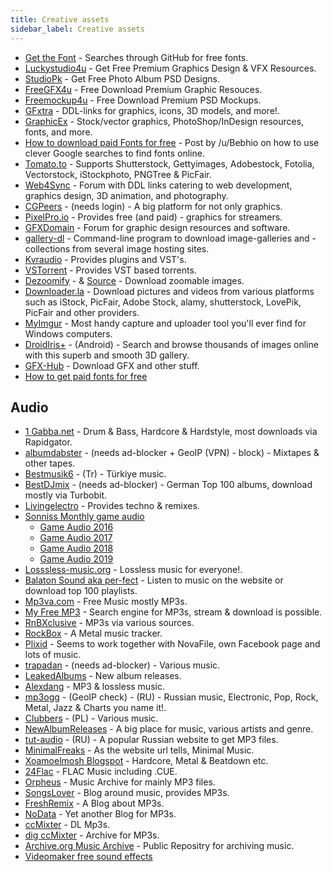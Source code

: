 ```yaml
---
title: Creative assets
sidebar_label: Creative assets
---
```


- [Get the Font](https://www.getthefont.com/) - Searches through GitHub for free fonts.
- [Luckystudio4u](https://www.Luckystudio4u.com/) - Get Free Premium Graphics Design & VFX Resources.
- [StudioPk](https://www.Studiopk.in/) - Get Free Photo Album PSD Designs.
- [FreeGFX4u](https://www.freegfx4u.com/) - Free Download Premium Graphic Resouces.
- [Freemockup4u](https://www.freemockup4u.com/) - Free Download Premium PSD Mockups.
- [GFxtra](https://www.gfxtra.com/) - DDL-links for graphics, icons, 3D models, and more!.
- [GraphicEx](https://graphicex.com/) - Stock/vector graphics, PhotoShop/InDesign resources, fonts, and more.
- [How to download paid Fonts for free](https://reddit.com/r/Piracy/comments/8tqfg6/how_to_download_paid_fonts_for_free/) - Post by /u/Bebhio on how to use clever Google searches to find fonts online.
- [Tomato.to](https://tomato.to/) - Supports Shutterstock, Gettyimages, Adobestock, Fotolia, Vectorstock, iStockphoto, PNGTree & PicFair.
- [Web4Sync](https://web4sync.com/) - Forum with DDL links catering to web development, graphics design, 3D animation, and photography.
- [CGPeers](https://www.cgpeers.com) - (needs login) - A big platform for not only graphics.
- [PixelPro.io](https://pixelpro.io/) - Provides free (and paid) - graphics for streamers.
- [GFXDomain](http://forum.gfxdomain.net/) - Forum for graphic design resources and software.
- [gallery-dl](https://github.com/mikf/gallery-dl) - Command-line program to download image-galleries and -collections from several image hosting sites.
- [Kvraudio](https://www.kvraudio.com/plugins/newest) - Provides plugins and VST's.
- [VSTorrent](http://vstorrent.org) - Provides VST based torrents.
- [Dezoomify](https://ophir.alwaysdata.net/dezoomify/dezoomify.html) - & [Source](https://github.com/lovasoa/dezoomify/) - Download zoomable images.
- [Downloader.la](https://downloader.la/) - Download pictures and videos from various platforms such as iStock, PicFair, Adobe Stock, alamy, shutterstock, LovePik, PicFair and other providers.
- [MyImgur](http://myimgur.eden.fm/) - Most handy capture and uploader tool you'll ever find for Windows computers.
- [DroidIris+](https://apkpure.com/en/droidiris-image-search/org.droidiris) - (Android) - Search and browse thousands of images online with this superb and smooth 3D gallery.
- [GFX-Hub](https://gfx-hub.net/) - Download GFX and other stuff.
- [How to get paid fonts for free](https://www.reddit.com/r/Piracy/comments/8tqfg6/how_to_download_paid_fonts_for_free/)

## Audio

- [1 Gabba.net](https://1gabba.pw) - Drum & Bass, Hardcore & Hardstyle, most downloads via Rapidgator.
- [albumdabster](https://albumdabster.com) - (needs ad-blocker + GeoIP (VPN) - block) - Mixtapes & other tapes.
- [Bestmusik6](https://bestmusik6.org) - (Tr) - Türkiye music.
- [BestDJmix](https://bestdjmix.com) - (needs ad-blocker) - German Top 100 albums, download mostly via Turbobit.
- [Livingelectro](http://www.livingelectro.com/) - Provides techno & remixes.
- [Sonniss Monthly game audio](https://sonniss.com/gameaudiomonthly/)
  - [Game Audio 2016](https://sonniss.com/gameaudiogdc2016/)
  - [Game Audio 2017](https://sonniss.com/gameaudiogdc2017/)
  - [Game Audio 2018](https://sonniss.com/gameaudiogdc18/)
  - [Game Audio 2019](https://sonniss.com/gameaudiogdc19/)
- [Losssless-music.org](https://lossless-music.org/) - Lossless music for everyone!.
- [Balaton Sound aka per-fect](https://per-fect.nl) - Listen to music on the website or download top 100 playlists.
- [Mp3va.com](https://www.mp3va.com/browse) - Free Music mostly MP3s.
- [My Free MP3](https://my-free-mp3.net) - Search engine for MP3s, stream & download is possible.
- [RnBXclusive](https://rnbxclusive.online) - MP3s via various sources.
- [RockBox](https://rawkbawx.rocks/) - A Metal music tracker.
- [Plixid](https://plixid.com) - Seems to work together with NovaFile, own Facebook page and lots of music.
- [trapadan](https://www.trapadan.com) - (needs ad-blocker) - Various music.
- [LeakedAlbums](https://leakedalbums.org/) - New album releases.
- [Alexdang](https://alexdang.info/) - MP3 & lossless music.
- [mp3ogg](https://mp3ogg.ru/) - (GeoIP check) - (RU) - Russian music, Electronic, Pop, Rock, Metal, Jazz & Charts you name it!.
- [Clubbers](https://clubbers.pl/) - (PL) - Various music.
- [NewAlbumReleases](https://newalbumreleases.net/) - A big place for music, various artists and genre.
- [tut-audio](https://tut-audio.ru) - (RU) - A popular Russian website to get MP3 files.
- [MinimalFreaks](https://minimalfreaks.pw/) - As the website url tells, Minimal Music.
- [Xoamoelmosh Blogspot](https://yoamoelmosh.blogspot.com/) - Hardcore, Metal & Beatdown etc.
- [24Flac](https://24flac.net/) - FLAC Music including .CUE.
- [Orpheus](https://emetsbank.xyz/ops/) - Music Archive for mainly MP3 files.
- [SongsLover](https://songslover.cam/) - Blog around music, provides MP3s.
- [FreshRemix](http://freshremix.ru/) - A Blog about MP3s.
- [NoData](https://nodata.tv/) - Yet another Blog for MP3s.
- [ccMixter](https://ccmixter.org/) - DL Mp3s.
- [dig ccMixter](http://dig.ccmixter.org/dig) - Archive for MP3s.
- [Archive.org Music Archive](https://archive.org/details/audio) - Public Repositry for archiving music.
- [Videomaker free sound effects](https://www.videomaker.com/downloads/free-sound-effects/)

